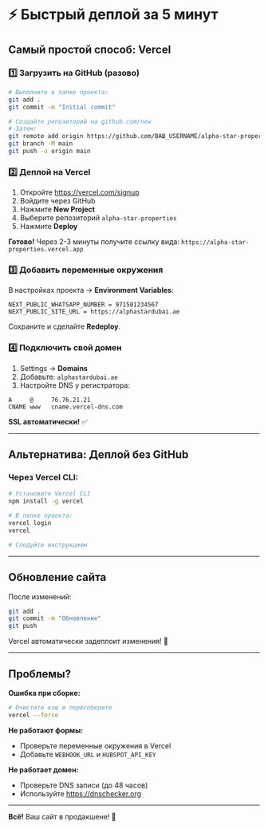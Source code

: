 # ⚡ Быстрый деплой за 5 минут

## Самый простой способ: Vercel

### 1️⃣ Загрузить на GitHub (разово)

```bash
# Выполните в папке проекта:
git add .
git commit -m "Initial commit"

# Создайте репозиторий на github.com/new
# Затем:
git remote add origin https://github.com/ВАШ_USERNAME/alpha-star-properties.git
git branch -M main
git push -u origin main
```

### 2️⃣ Деплой на Vercel

1. Откройте https://vercel.com/signup
2. Войдите через GitHub
3. Нажмите **New Project**
4. Выберите репозиторий `alpha-star-properties`
5. Нажмите **Deploy**

**Готово!** Через 2-3 минуты получите ссылку вида:
`https://alpha-star-properties.vercel.app`

### 3️⃣ Добавить переменные окружения

В настройках проекта → **Environment Variables**:

```
NEXT_PUBLIC_WHATSAPP_NUMBER = 971501234567
NEXT_PUBLIC_SITE_URL = https://alphastardubai.ae
```

Сохраните и сделайте **Redeploy**.

### 4️⃣ Подключить свой домен

1. Settings → **Domains**
2. Добавьте: `alphastardubai.ae`
3. Настройте DNS у регистратора:

```
A     @     76.76.21.21
CNAME www   cname.vercel-dns.com
```

**SSL автоматически!** ✅

---

## Альтернатива: Деплой без GitHub

### Через Vercel CLI:

```bash
# Установите Vercel CLI
npm install -g vercel

# В папке проекта:
vercel login
vercel

# Следуйте инструкциям
```

---

## Обновление сайта

После изменений:

```bash
git add .
git commit -m "Обновление"
git push
```

Vercel автоматически задеплоит изменения! 🚀

---

## Проблемы?

**Ошибка при сборке:**
```bash
# Очистите кэш и пересоберите
vercel --force
```

**Не работают формы:**
- Проверьте переменные окружения в Vercel
- Добавьте `WEBHOOK_URL` и `HUBSPOT_API_KEY`

**Не работает домен:**
- Проверьте DNS записи (до 48 часов)
- Используйте https://dnschecker.org

---

**Всё!** Ваш сайт в продакшене! 🎉

